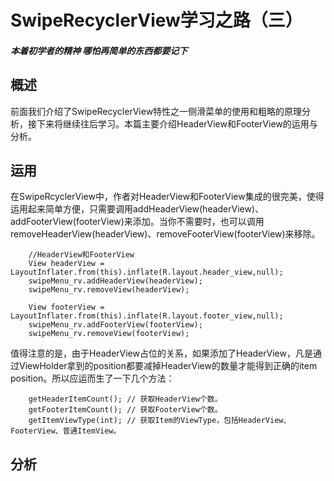 # **SwipeRecyclerView学习之路（三）**
#### *本着初学者的精神 哪怕再简单的东西都要记下*

概述
-------------------------------
前面我们介绍了SwipeRecyclerView特性之一侧滑菜单的使用和粗略的原理分析，接下来将继续往后学习。本篇主要介绍HeaderView和FooterView的运用与分析。


运用
-------------------------------
在SwipeRcyclerView中，作者对HeaderView和FooterView集成的很完美，使得运用起来简单方便，只需要调用addHeaderView(headerView)、addFooterView(footerView)来添加。当你不需要时，也可以调用removeHeaderView(headerView)、removeFooterView(footerView)来移除。  
> 

        //HeaderView和FooterView
        View headerView = LayoutInflater.from(this).inflate(R.layout.header_view,null);
        swipeMenu_rv.addHeaderView(headerView);
        swipeMenu_rv.removeView(headerView);

        View footerView = LayoutInflater.from(this).inflate(R.layout.footer_view,null);
        swipeMenu_rv.addFooterView(footerView);
        swipeMenu_rv.removeView(footerView);

值得注意的是，由于HeaderView占位的关系，如果添加了HeaderView，凡是通过ViewHolder拿到的position都要减掉HeaderView的数量才能得到正确的item position。所以应运而生了一下几个方法：  
>

        getHeaderItemCount(); // 获取HeaderView个数。
        getFooterItemCount(); // 获取FooterView个数。
        getItemViewType(int); // 获取Item的ViewType，包括HeaderView、FooterView、普通ItemView。


分析
--------------------------------
